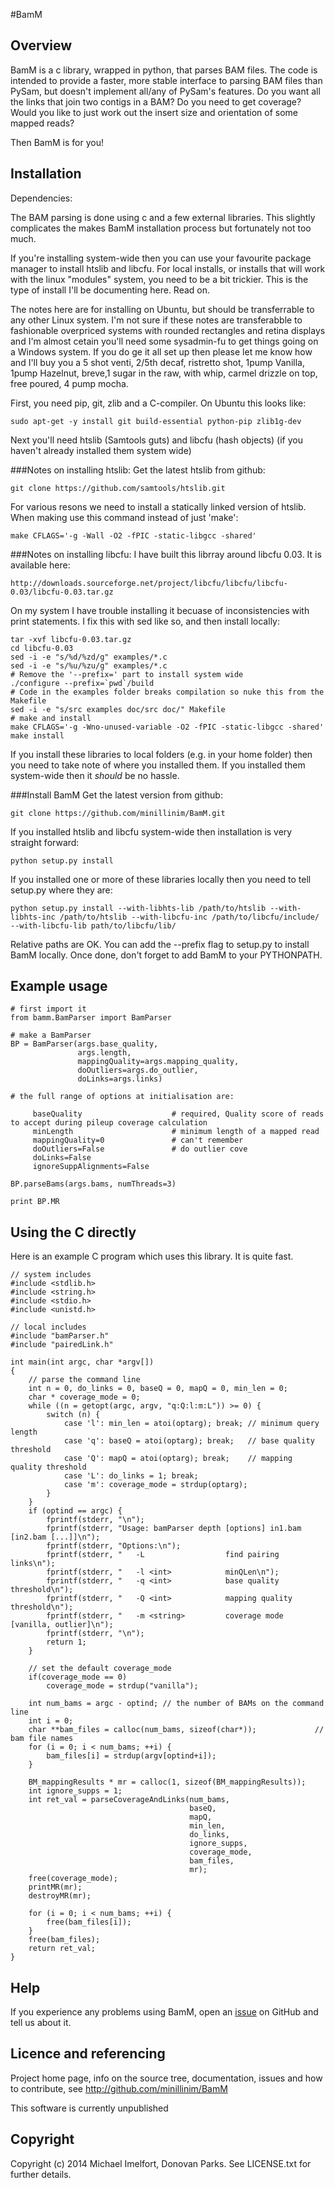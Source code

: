 #BamM

## Overview

BamM is a c library, wrapped in python, that parses BAM files.
The code is intended to provide a faster, more stable interface to parsing BAM files than PySam, but doesn't implement all/any of PySam's features.
Do you want all the links that join two contigs in a BAM? Do you need to get coverage? Would you like to just work out the insert size and orientation of some mapped reads?

Then BamM is for you!

## Installation

Dependencies:

The BAM parsing is done using c and a few external libraries. This slightly complicates the makes BamM installation process but fortunately not too much.

If you're installing system-wide then you can use your favourite package manager to install htslib and libcfu. For local installs, or installs that will work with the linux "modules" system, you need to be a bit trickier. This is the type of install I'll be documenting here. Read on.

The notes here are for installing on Ubuntu, but should be transferrable to any other Linux system. I'm not sure if these notes are transferabble to fashionable overpriced systems with rounded rectangles and retina displays and I'm almost cetain you'll need some sysadmin-fu to get things going on a Windows system. If you do ge it all set up then please let me know how and I'll buy you a 5 shot venti, 2/5th decaf, ristretto shot, 1pump Vanilla, 1pump Hazelnut, breve,1 sugar in the raw, with whip, carmel drizzle on top, free poured, 4 pump mocha.

First, you need pip, git, zlib and a C-compiler. On Ubuntu this looks like:

    sudo apt-get -y install git build-essential python-pip zlib1g-dev

Next you'll need htslib (Samtools guts) and libcfu (hash objects) (if you haven't already installed them system wide)

###Notes on installing htslib:
Get the latest htslib from github:

    git clone https://github.com/samtools/htslib.git

For various resons we need to install a statically linked version of htslib. When making use this command instead of just 'make':

    make CFLAGS='-g -Wall -O2 -fPIC -static-libgcc -shared'

###Notes on installing libcfu:
I have built this librray around libcfu 0.03. It is available here:

    http://downloads.sourceforge.net/project/libcfu/libcfu/libcfu-0.03/libcfu-0.03.tar.gz

On my system I have trouble installing it becuase of inconsistencies with print statements. I fix this with sed like so, and then install locally:

    tar -xvf libcfu-0.03.tar.gz
    cd libcfu-0.03
    sed -i -e "s/%d/%zd/g" examples/*.c
    sed -i -e "s/%u/%zu/g" examples/*.c
    # Remove the '--prefix=' part to install system wide
    ./configure --prefix=`pwd`/build
    # Code in the examples folder breaks compilation so nuke this from the Makefile
    sed -i -e "s/src examples doc/src doc/" Makefile
    # make and install
    make CFLAGS='-g -Wno-unused-variable -O2 -fPIC -static-libgcc -shared'
    make install

If you install these libraries to local folders (e.g. in your home folder) then you need to take note of where you installed them. If you installed them system-wide then it *should* be no hassle.

###Install BamM
Get the latest version from github:

    git clone https://github.com/minillinim/BamM.git

If you installed htslib and libcfu system-wide then installation is very straight forward:

    python setup.py install

If you installed one or more of these libraries locally then you need to tell setup.py where they are:

    python setup.py install --with-libhts-lib /path/to/htslib --with-libhts-inc /path/to/htslib --with-libcfu-inc /path/to/libcfu/include/ --with-libcfu-lib path/to/libcfu/lib/

Relative paths are OK. You can add the --prefix flag to setup.py to install BamM locally. Once done, don't forget to add BamM to your PYTHONPATH.

## Example usage

    # first import it
    from bamm.BamParser import BamParser

    # make a BamParser
    BP = BamParser(args.base_quality,
                   args.length,
                   mappingQuality=args.mapping_quality,
                   doOutliers=args.do_outlier,
                   doLinks=args.links)

    # the full range of options at initialisation are:

         baseQuality                    # required, Quality score of reads to accept during pileup coverage calculation
         minLength                      # minimum length of a mapped read
         mappingQuality=0               # can't remember
         doOutliers=False               # do outlier cove
         doLinks=False
         ignoreSuppAlignments=False

    BP.parseBams(args.bams, numThreads=3)

    print BP.MR



## Using the C directly

Here is an example C program which uses this library. It is quite fast.

    // system includes
    #include <stdlib.h>
    #include <string.h>
    #include <stdio.h>
    #include <unistd.h>

    // local includes
    #include "bamParser.h"
    #include "pairedLink.h"

    int main(int argc, char *argv[])
    {
        // parse the command line
        int n = 0, do_links = 0, baseQ = 0, mapQ = 0, min_len = 0;
        char * coverage_mode = 0;
        while ((n = getopt(argc, argv, "q:Q:l:m:L")) >= 0) {
            switch (n) {
                case 'l': min_len = atoi(optarg); break; // minimum query length
                case 'q': baseQ = atoi(optarg); break;   // base quality threshold
                case 'Q': mapQ = atoi(optarg); break;    // mapping quality threshold
                case 'L': do_links = 1; break;
                case 'm': coverage_mode = strdup(optarg);
            }
        }
        if (optind == argc) {
            fprintf(stderr, "\n");
            fprintf(stderr, "Usage: bamParser depth [options] in1.bam [in2.bam [...]]\n");
            fprintf(stderr, "Options:\n");
            fprintf(stderr, "   -L                  find pairing links\n");
            fprintf(stderr, "   -l <int>            minQLen\n");
            fprintf(stderr, "   -q <int>            base quality threshold\n");
            fprintf(stderr, "   -Q <int>            mapping quality threshold\n");
            fprintf(stderr, "   -m <string>         coverage mode [vanilla, outlier]\n");
            fprintf(stderr, "\n");
            return 1;
        }

        // set the default coverage_mode
        if(coverage_mode == 0)
            coverage_mode = strdup("vanilla");

        int num_bams = argc - optind; // the number of BAMs on the command line
        int i = 0;
        char **bam_files = calloc(num_bams, sizeof(char*));             // bam file names
        for (i = 0; i < num_bams; ++i) {
            bam_files[i] = strdup(argv[optind+i]);
        }

        BM_mappingResults * mr = calloc(1, sizeof(BM_mappingResults));
        int ignore_supps = 1;
        int ret_val = parseCoverageAndLinks(num_bams,
                                            baseQ,
                                            mapQ,
                                            min_len,
                                            do_links,
                                            ignore_supps,
                                            coverage_mode,
                                            bam_files,
                                            mr);
        free(coverage_mode);
        printMR(mr);
        destroyMR(mr);

        for (i = 0; i < num_bams; ++i) {
            free(bam_files[i]);
        }
        free(bam_files);
        return ret_val;
    }



## Help

If you experience any problems using BamM, open an [issue](https://github.com/minillinim/BamM/issues) on GitHub and tell us about it.

## Licence and referencing

Project home page, info on the source tree, documentation, issues and how to contribute, see http://github.com/minillinim/BamM

This software is currently unpublished

## Copyright

Copyright (c) 2014 Michael Imelfort, Donovan Parks. See LICENSE.txt for further details.
